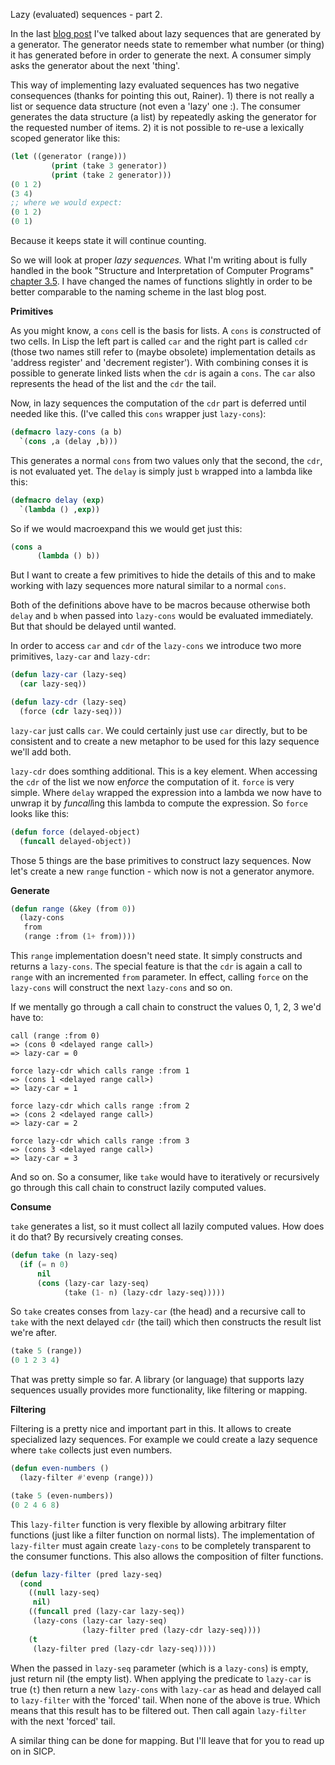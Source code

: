 Lazy (evaluated) sequences - part 2.

In the last <a href="http://retro-style.software-by-mabe.com/blog/Lazy-sequences" class="link" target="_blank">blog post</a> I've talked about lazy sequences that are generated by a generator. The generator needs state to remember what number (or thing) it has generated before in order to generate the next. A consumer simply asks the generator about the next 'thing'.

This way of implementing lazy evaluated sequences has two negative consequences (thanks for pointing this out, Rainer). 1) there is not really a list or sequence data structure (not even a 'lazy' one :). The consumer generates the data structure (a list) by repeatedly asking the generator for the requested number of items. 2) it is not possible to re-use a lexically scoped generator like this:

```lisp
(let ((generator (range)))
         (print (take 3 generator))
         (print (take 2 generator)))
(0 1 2)
(3 4)
;; where we would expect:
(0 1 2)
(0 1)
```

Because it keeps state it will continue counting.

So we will look at proper *lazy sequences.* What I'm writing about is fully handled in the book "Structure and Interpretation of Computer Programs" <a href="https://sarabander.github.io/sicp/html/3_002e5.xhtml" class="link" target="_blank">chapter 3.5</a>. I have changed the names of functions slightly in order to be better comparable to the naming scheme in the last blog post.

**Primitives**

As you might know, a `cons` cell is the basis for lists. A `cons` is *cons*tructed of two cells. In Lisp the left part is called `car` and the right part is called `cdr` (those two names still refer to (maybe obsolete) implementation details as 'address register' and 'decrement register'). With combining conses it is possible to generate linked lists when the `cdr` is again a `cons`. The `car` also represents the head of the list and the `cdr` the tail.

Now, in lazy sequences the computation of the `cdr` part is deferred until needed like this. (I've called this `cons` wrapper just `lazy-cons`):

```lisp
(defmacro lazy-cons (a b)
  `(cons ,a (delay ,b)))
```

This generates a normal `cons` from two values only that the second, the `cdr`, is not evaluated yet. The `delay` is simply just `b` wrapped into a lambda like this:

```lisp
(defmacro delay (exp)
  `(lambda () ,exp))
```

So if we would macroexpand this we would get just this:

```lisp
(cons a
      (lambda () b))
```

But I want to create a few primitives to hide the details of this and to make working with lazy sequences more natural similar to a normal `cons`.

Both of the definitions above have to be macros because otherwise both `delay` and `b` when passed into `lazy-cons` would be evaluated immediately. But that should be delayed until wanted.

In order to access `car` and `cdr` of the `lazy-cons` we introduce two more primitives, `lazy-car` and `lazy-cdr`:

```lisp
(defun lazy-car (lazy-seq)
  (car lazy-seq))
```

```lisp
(defun lazy-cdr (lazy-seq)
  (force (cdr lazy-seq)))
```

`lazy-car` just calls `car`. We could certainly just use `car` directly, but to be consistent and to create a new metaphor to be used for this lazy sequence we'll add both.

`lazy-cdr` does somthing additional. This is a key element. When accessing the `cdr` of the list we now en*force* the computation of it. `force` is very simple. Where `delay` wrapped the expression into a lambda we now have to unwrap it by *funcall*ing this lambda to compute the expression. So `force` looks like this:

```lisp
(defun force (delayed-object)
  (funcall delayed-object))
```

Those 5 things are the base primitives to construct lazy sequences. Now let's create a new `range` function - which now is not a generator anymore.

**Generate**

```lisp
(defun range (&key (from 0))
  (lazy-cons
   from
   (range :from (1+ from))))
```

This `range` implementation doesn't need state. It simply constructs and returns a `lazy-cons`. The special feature is that the `cdr` is again a call to `range` with an incremented `from` parameter. In effect, calling `force` on the `lazy-cons` will construct the next `lazy-cons` and so on.

If we mentally go through a call chain to construct the values 0, 1, 2, 3 we'd have to:

```plain
call (range :from 0)
=> (cons 0 <delayed range call>)
=> lazy-car = 0

force lazy-cdr which calls range :from 1
=> (cons 1 <delayed range call>)
=> lazy-car = 1

force lazy-cdr which calls range :from 2
=> (cons 2 <delayed range call>)
=> lazy-car = 2

force lazy-cdr which calls range :from 3
=> (cons 3 <delayed range call>)
=> lazy-car = 3
```

And so on. So a consumer, like `take` would have to iteratively or recursively go through this call chain to construct lazily computed values.

**Consume**

`take` generates a list, so it must collect all lazily computed values. How does it do that? By recursively creating conses.

```lisp
(defun take (n lazy-seq)
  (if (= n 0)
      nil
      (cons (lazy-car lazy-seq)
            (take (1- n) (lazy-cdr lazy-seq)))))
```

So `take` creates conses from `lazy-car` (the head) and a recursive call to `take` with the next delayed `cdr` (the tail) which then constructs the result list we're after.

```lisp
(take 5 (range))
(0 1 2 3 4)
```

That was pretty simple so far. A library (or language) that supports lazy sequences usually provides more functionality, like filtering or mapping.

**Filtering**

Filtering is a pretty nice and important part in this. It allows to create specialized lazy sequences. For example we could create a lazy sequence where `take` collects just even numbers.

```lisp
(defun even-numbers ()
  (lazy-filter #'evenp (range)))
```

```lisp
(take 5 (even-numbers))
(0 2 4 6 8)
```

This `lazy-filter` function is very flexible by allowing arbitrary filter functions (just like a filter function on normal lists). The implementation of `lazy-filter` must again create `lazy-cons` to be completely transparent to the consumer functions. This also allows the composition of filter functions.

```lisp
(defun lazy-filter (pred lazy-seq)
  (cond
    ((null lazy-seq)
     nil)
    ((funcall pred (lazy-car lazy-seq))
     (lazy-cons (lazy-car lazy-seq)
                (lazy-filter pred (lazy-cdr lazy-seq))))
    (t
     (lazy-filter pred (lazy-cdr lazy-seq)))))
```

When the passed in `lazy-seq` parameter (which is a `lazy-cons`) is empty, just return nil (the empty list). When applying the predicate to `lazy-car` is true (`t`) then return a new `lazy-cons` with `lazy-car` as head and delayed call to `lazy-filter` with the 'forced' tail. When none of the above is true. Which means that this result has to be filtered out. Then call again `lazy-filter` with the next 'forced' tail.

A similar thing can be done for mapping. But I'll leave that for you to read up on in SICP.
